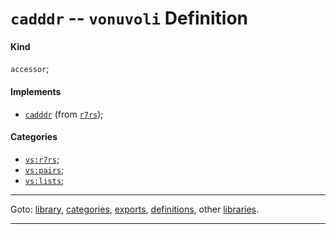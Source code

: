 

<a id='definition__vonuvoli__cadddr'></a>

# `cadddr` -- `vonuvoli` Definition


<a id='definition__vonuvoli__cadddr__kind'></a>

#### Kind

`accessor`;


<a id='definition__vonuvoli__cadddr__implements'></a>

#### Implements

 * [`cadddr`](../../r7rs/definitions/cadddr.md#definition__r7rs__cadddr) (from [`r7rs`](../../r7rs/_index.md#library__r7rs));


<a id='definition__vonuvoli__cadddr__categories'></a>

#### Categories

 * [`vs:r7rs`](../../vonuvoli/categories/vs_3a_r7rs.md#category__vonuvoli__vs_3a_r7rs);
 * [`vs:pairs`](../../vonuvoli/categories/vs_3a_pairs.md#category__vonuvoli__vs_3a_pairs);
 * [`vs:lists`](../../vonuvoli/categories/vs_3a_lists.md#category__vonuvoli__vs_3a_lists);

----

Goto: [library](../../vonuvoli/_index.md#library__vonuvoli), [categories](../../vonuvoli/categories/_index.md#toc__vonuvoli__categories), [exports](../../vonuvoli/exports/_index.md#toc__vonuvoli__exports), [definitions](../../vonuvoli/definitions/_index.md#toc__vonuvoli__definitions), other [libraries](../../_libraries.md#toc__libraries).

----

